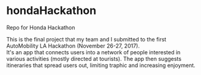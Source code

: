 # hondaHackathon
Repo for Honda Hackathon

This is the final project that my team and I submitted to the first AutoMobility LA Hackathon (November 26-27, 2017).  
It's an app that connects users into a network of people interested in various activities (mostly directed at tourists). 
The app then suggests itineraries that spread users out, limiting traphic and increasing enjoyment.
